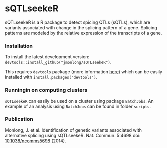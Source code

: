 sQTLseekeR
==========

sQTLseekeR is a R package to detect spicing QTLs (sQTLs), which are variants associated with change in 
the splicing pattern of a gene. Splicing patterns are modeled by the relative expression of the transcripts
of a gene.

### Installation

To install the latest development version: `devtools::install_github("jmonlong/sQTLseekeR")`. 

This requires `devtools` package (more information [here](https://github.com/hadley/devtools)) 
which can be easily installed with `install.packages("devtools")`. 

### Runningin on computing clusters

`sQTLseekeR` can easily be used on a cluster using package `BatchJobs`. An example of an analysis using `BatchJobs` can
be found in folder `scripts`.

### Publication

Monlong, J. et al. Identification of genetic variants associated with alternative splicing using sQTLseekeR. Nat. Commun. 
5:4698 doi: [10.1038/ncomms5698](http://www.nature.com/ncomms/2014/140820/ncomms5698/full/ncomms5698.html) (2014).
